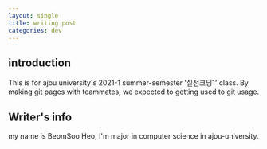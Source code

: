 ```yaml
---
layout: single
title: writing post
categories: dev
---
```


## introduction

This is for ajou university's 2021-1 summer-semester '실전코딩1' class. By making git pages with teammates, we expected to getting used to git usage.

## Writer's info

my name is BeomSoo Heo, I'm major in computer science in ajou-university.


